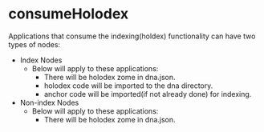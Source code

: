 # consumeHolodex
Applications that consume the indexing(holdex) functionality can have two types of nodes:
  - Index Nodes
    - Below will apply to these applications:
      - There will be holodex zome in dna.json.
      - holodex code will be imported to the dna directory.
      - anchor code will be imported(if not already done) for indexing. 
  - Non-index Nodes
    - Below will apply to these applications:
      - There will be holodex zome in dna.json.
